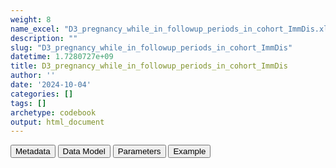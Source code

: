 ```yaml
---
weight: 8
name_excel: "D3_pregnancy_while_in_followup_periods_in_cohort_ImmDis.xlsx"
description: ""
slug: "D3_pregnancy_while_in_followup_periods_in_cohort_ImmDis"
datetime: 1.7280727e+09
title: D3_pregnancy_while_in_followup_periods_in_cohort_ImmDis
author: ''
date: '2024-10-04'
categories: []
tags: []
archetype: codebook
output: html_document
---
```


<script src="/rmarkdown-libs/core-js/shim.min.js"></script>
<script src="/rmarkdown-libs/react/react.min.js"></script>
<script src="/rmarkdown-libs/react/react-dom.min.js"></script>
<script src="/rmarkdown-libs/reactwidget/react-tools.umd.cjs"></script>
<script src="/rmarkdown-libs/htmlwidgets/htmlwidgets.js"></script>
<link href="/rmarkdown-libs/reactable/reactable.css" rel="stylesheet" />
<script src="/rmarkdown-libs/reactable-binding/reactable.js"></script>
<div class="tab">
<button class="tablinks" onclick="openCity(event, &#39;Metadata&#39;)" id="defaultOpen">Metadata</button>
<button class="tablinks" onclick="openCity(event, &#39;Data Model&#39;)">Data Model</button>
<button class="tablinks" onclick="openCity(event, &#39;Parameters&#39;)">Parameters</button>
<button class="tablinks" onclick="openCity(event, &#39;Example&#39;)">Example</button>
</div>
<div id="Metadata" class="tabcontent">
<div id="htmlwidget-1" class="reactable html-widget" style="width:auto;height:600px;"></div>
<script type="application/json" data-for="htmlwidget-1">{"x":{"tag":{"name":"Reactable","attribs":{"data":{"metadata_name":["Name of the dataset","Content of the dataset","Unit of observation","Dataset where the list of UoOs is fully listed and with 1 record per UoO","How many observations per UoO","NxUoO","Variables capturing the UoO","Primary key","Parameters",null,null,null,null,null,null,null,null,null,null,null],"metadata_content":["D3_pregnancy_while_in_followup_periods_in_cohort_{ImmDis}","Pregnancies that overlap period(s) while the oerson is in follow-up in the cohort of {ImmDis}","D3_pregnancy_final","D3_pregnancy_final","as many as the distinct periods of follow up that overlap the pregnancy",">= 0","pregnancy_id","pregnancy_id number_of_period_while_pregnant_{ImmDis}\r\n\r\n","ImmDis",null,null,null,null,null,null,null,null,null,null,null]},"columns":[{"id":"metadata_name","name":"metadata_name","type":"character"},{"id":"metadata_content","name":"metadata_content","type":"character"}],"sortable":false,"searchable":true,"pagination":false,"highlight":true,"bordered":true,"striped":true,"style":{"maxWidth":1800},"height":"600px","dataKey":"6beafa73a0e8d578ec065669cf838890"},"children":[]},"class":"reactR_markup"},"evals":[],"jsHooks":[]}</script>
</div>
<div id="Data Model" class="tabcontent">
<div id="htmlwidget-2" class="reactable html-widget" style="width:auto;height:600px;"></div>
<script type="application/json" data-for="htmlwidget-2">{"x":{"tag":{"name":"Reactable","attribs":{"data":{"Varname":["pregnancy_id","pregnancy_start_date","pregnancy_end_date","person_id","number_of_period_{ImmDis}","start_period_{ImmDis}_d","end_period_{ImmDis}_d","cause_end_period_{ImmDis}","start_period_in_this_pregnancy_{ImmDis}_d","end_period_in_this_pregnancy_{ImmDis}_d","number_of_period_in_this_pregnancy_{ImmDis}",null,null,null,null,null,null,null,null,null],"Description":["identifier of the pregnancy","best estimate of the date of pregnancy start","best estimate of the date of pregnancy end",null,"order of the periods","date when the period starts","date when the period ends","reason why the period has ended","start of a period of overlap between a pregnancy and one of the periods of follow-up in the cohort {ImmDis}","end of a period of overlap between a pregnancy and one of the periods of follow-up in the cohort {ImmDis}","ordering of the periods of pregnancy while in follow up",null,null,null,null,null,null,null,null,null],"Format":[null,"date","date",null,"integer",null,null,null,null,null,null,null,null,null,null,null,null,null,null,null],"Vocabulary":[null,null,null,null,"1, 2, 3 …",null,null,"1 = end of the study\r\n2 = death\r\n3 = end of observation period not due to death\r\n4 = vaccination\r\n5 = flare",null,null,null,null,null,null,null,null,null,null,null,null],"Description / Notes":[null,null,null,null,null,null,null,null,null,null,"during a same pregnancy the may be multiple periods of followup (same number_of_period_{ImmDis})",null,null,null,null,null,null,null,null,null],"Parameters":[null,null,null,null,null,null,null,null,null,null,null,null,null,null,null,null,null,null,null,null],"Source tables and variables":["D3_pregnancy_final","D3_pregnancy_final","D3_pregnancy_final",null,null,null,null,null,null,null,null,null,null,null,null,null,null,null,null,null],"Retrieved":["yes","yes","yes","yes","yes","yes","yes","yes",null,null,null,null,null,null,null,null,null,null,null,null],"Calculated":[null,null,null,null,null,null,null,null,"yes","yes",null,null,null,null,null,null,null,null,null,null],"Algorithm_id":[null,null,null,null,null,null,null,null,null,null,null,null,null,null,null,null,null,null,null,null],"Rule":[null,null,null,null,null,null,null,null,null,null,null,null,null,null,null,null,null,null,null,null]},"columns":[{"id":"Varname","name":"Varname","type":"character"},{"id":"Description","name":"Description","type":"character"},{"id":"Format","name":"Format","type":"character"},{"id":"Vocabulary","name":"Vocabulary","type":"character"},{"id":"Description / Notes","name":"Description / Notes","type":"character"},{"id":"Parameters","name":"Parameters","type":"logical"},{"id":"Source tables and variables","name":"Source tables and variables","type":"character"},{"id":"Retrieved","name":"Retrieved","type":"character"},{"id":"Calculated","name":"Calculated","type":"character"},{"id":"Algorithm_id","name":"Algorithm_id","type":"logical"},{"id":"Rule","name":"Rule","type":"logical"}],"sortable":false,"searchable":true,"pagination":false,"highlight":true,"bordered":true,"striped":true,"style":{"maxWidth":1800},"height":"600px","dataKey":"9ec7c04e97579f1049e6a78c10193cdd"},"children":[]},"class":"reactR_markup"},"evals":[],"jsHooks":[]}</script>
</div>
<div id="Parameters" class="tabcontent">
<div id="htmlwidget-3" class="reactable html-widget" style="width:auto;height:600px;"></div>
<script type="application/json" data-for="htmlwidget-3">{"x":{"tag":{"name":"Reactable","attribs":{"data":{"parameter":["ImmDis","ImmDis","ImmDis","ImmDis","ImmDis","ImmDis","ImmDis","ImmDis","ImmDis","ImmDis",null,null,null,null,null,null,null,null,null,null],"value":["E_GRAVES_AESI","Im_HASHIMOTO_AESI","V_PAN_AESI","M_ARTRHEU_AESI","M_ARTPSORIATIC_AESI","N_DEMYELMS_AESI","SK_ERYTHEMANODOSUM_AESI","Im_SLE_AESI","D_ULCERATIVECOLITIS_AESI","D_HEPATITISAUTOIMMUNE_AESI",null,null,null,null,null,null,null,null,null,null],"label":["Graves","Hashimoto","Polyarteritis nodose","Rheumatoid arthritis","Psoriatic arthritis","Multiple sclerosis","Erythema nodosum","SLE","Ulcerative colitis","Autoimmune hepatitis",null,null,null,null,null,null,null,null,null,null],"parameter_in_program":["immune_diseases_in_the_study","immune_diseases_in_the_study","immune_diseases_in_the_study","immune_diseases_in_the_study","immune_diseases_in_the_study","immune_diseases_in_the_study","immune_diseases_in_the_study","immune_diseases_in_the_study","immune_diseases_in_the_study","immune_diseases_in_the_study",null,null,null,null,null,null,null,null,null,null],"set_in_step":[null,null,null,null,null,null,null,null,null,null,null,null,null,null,null,null,null,null,null,null],"notes":[null,null,null,null,null,null,null,null,null,null,null,null,null,null,null,null,null,null,null,null]},"columns":[{"id":"parameter","name":"parameter","type":"character"},{"id":"value","name":"value","type":"character"},{"id":"label","name":"label","type":"character"},{"id":"parameter_in_program","name":"parameter_in_program","type":"character"},{"id":"set_in_step","name":"set_in_step","type":"logical"},{"id":"notes","name":"notes","type":"logical"}],"sortable":false,"searchable":true,"pagination":false,"highlight":true,"bordered":true,"striped":true,"style":{"maxWidth":1800},"height":"600px","dataKey":"43e20ea6d74466c41071f549c1995617"},"children":[]},"class":"reactR_markup"},"evals":[],"jsHooks":[]}</script>
</div>
<div id="Example" class="tabcontent">
<div id="htmlwidget-4" class="reactable html-widget" style="width:auto;height:600px;"></div>
<script type="application/json" data-for="htmlwidget-4">{"x":{"tag":{"name":"Reactable","attribs":{"data":{"D3_pregnancy_while_in_followup_periods_in_cohort_{ImmDis}":["pregnancy_id","P01_2","P02_1","P02_1","P02_2","P03_2","P03_3","P04_2","P04_2","P04_2",null,null,null,null,"D3_pregnancy_final","pregnancy_id","P01_1","P01_2","P02_1","P02_2"],"...2":["pregnancy_start_date","450","450","450","900","450","900","500","500","500",null,null,null,null,null,"person_id","P01","P01","P02","P02"],"...3":["pregnancy_end_date","730","730","730","1180","730","1180","780","780","780",null,null,null,null,null,"age_at_start_of_pregnancy",null,null,null,null],"...4":["person_id","P01","P02","P02","P02","P03","P03","P04","P04","P04",null,null,null,null,null,"pregnancy_start_date","1","450","450","900"],"...5":["number_of_period_{ImmDis}","1","1","2","3","1","1","1","2","3",null,null,null,null,null,"pregnancy_end_date","280","730","730","1180"],"...6":["start_period_{ImmDis}_d","501","451","690","941","390","390","500","620","770",null,null,null,null,null,"meaning_start_date",null,null,null,null],"...7":["end_period_{ImmDis}_d","680","499","799","1000","1500","1500","520","680","900",null,null,null,null,null,"meaning_end_date",null,null,null,null],"...8":["cause_end_period_{ImmDis}","4","4","5","3","3","3","5","5","5",null,null,null,null,null,"type_of_pregnancy_end",null,null,null,null],"...9":["start_period_in_this_pregnancy_{ImmDis}_d","501","451","690","941","450","900","500","620","770",null,null,null,null,null,"date_of_principal_record",null,null,null,null],"...10":["end_period_in_this_pregnancy_{ImmDis}_d","680","499","730","1000","730","1180","520","680","780",null,null,null,null,null,"meaning_of_principal_record",null,null,null,null],"...11":["number_of_period_in_this_pregnancy_{ImmDis}","1","1","2","1","1","1","1","2","3",null,null,null,null,null,"date_of_oldest_record",null,null,null,null],"...12":[null,null,null,null,null,null,null,null,null,null,null,null,null,null,null,"date_of_most_recent_record\r\n",null,null,null,null],"...13":[null,null,null,null,null,null,null,null,null,null,null,null,null,null,null,"imputed_start_of_pregnancy",null,null,null,null],"...14":[null,null,null,null,null,null,null,null,null,null,null,null,null,null,null,"imputed_end_of_pregnancy",null,null,null,null],"...15":[null,null,null,null,null,null,null,null,null,null,null,null,null,null,null,"highest_quality",null,null,null,null],"...16":[null,null,null,null,null,null,null,null,null,null,null,null,null,null,null,"number_of_records_in_the_group",null,null,null,null],"...17":[null,null,null,null,null,null,null,null,null,null,null,null,null,null,null,"number_green",null,null,null,null],"...18":[null,null,null,null,null,null,null,null,null,null,null,null,null,null,null,"number_yellow",null,null,null,null],"...19":[null,null,null,null,null,null,null,null,null,null,null,null,null,null,null,"number_blue",null,null,null,null],"...20":[null,null,null,null,null,null,null,null,null,null,null,null,null,null,null,"number_red",null,null,null,null],"...21":[null,null,null,null,null,null,null,null,null,null,null,null,null,null,null,"PROMPT",null,null,null,null],"...22":[null,null,null,null,null,null,null,null,null,null,null,null,null,null,null,"CONCEPTSET",null,null,null,null],"...23":[null,null,null,null,null,null,null,null,null,null,null,null,null,null,null,"EUROCAT",null,null,null,null],"...24":[null,null,null,null,null,null,null,null,null,null,null,null,null,null,null,"ITEMSET",null,null,null,null],"...25":[null,null,null,null,null,null,null,null,null,null,null,null,null,null,null,"algorithm_for_reconciliation",null,null,null,null],"...26":[null,null,null,null,null,null,null,null,null,null,null,null,null,null,null,"description",null,null,null,null],"...27":[null,null,null,null,null,null,null,null,null,null,null,null,null,null,null,"GGDE",null,null,null,null],"...28":[null,null,null,null,null,null,null,null,null,null,null,null,null,null,null,"GGDS",null,null,null,null],"...29":[null,null,null,null,null,null,null,null,null,null,null,null,null,null,null,"INSUF_QUALITY",null,null,null,null],"...30":[null,null,null,null,null,null,null,null,null,null,null,null,null,null,null,"gestage_greater_44",null,null,null,null],"...31":[null,null,null,null,null,null,null,null,null,null,null,null,null,null,null,"sex_at_instance_creation",null,null,null,null],"...32":[null,null,null,null,null,null,null,null,null,null,null,null,null,null,null,"n_child",null,null,null,null],"...33":[null,null,null,null,null,null,null,null,null,null,null,null,null,null,null,"child_in multiple_pregnancies",null,null,null,null]},"columns":[{"id":"D3_pregnancy_while_in_followup_periods_in_cohort_{ImmDis}","name":"D3_pregnancy_while_in_followup_periods_in_cohort_{ImmDis}","type":"character"},{"id":"...2","name":"...2","type":"character"},{"id":"...3","name":"...3","type":"character"},{"id":"...4","name":"...4","type":"character"},{"id":"...5","name":"...5","type":"character"},{"id":"...6","name":"...6","type":"character"},{"id":"...7","name":"...7","type":"character"},{"id":"...8","name":"...8","type":"character"},{"id":"...9","name":"...9","type":"character"},{"id":"...10","name":"...10","type":"character"},{"id":"...11","name":"...11","type":"character"},{"id":"...12","name":"...12","type":"character"},{"id":"...13","name":"...13","type":"character"},{"id":"...14","name":"...14","type":"character"},{"id":"...15","name":"...15","type":"character"},{"id":"...16","name":"...16","type":"character"},{"id":"...17","name":"...17","type":"character"},{"id":"...18","name":"...18","type":"character"},{"id":"...19","name":"...19","type":"character"},{"id":"...20","name":"...20","type":"character"},{"id":"...21","name":"...21","type":"character"},{"id":"...22","name":"...22","type":"character"},{"id":"...23","name":"...23","type":"character"},{"id":"...24","name":"...24","type":"character"},{"id":"...25","name":"...25","type":"character"},{"id":"...26","name":"...26","type":"character"},{"id":"...27","name":"...27","type":"character"},{"id":"...28","name":"...28","type":"character"},{"id":"...29","name":"...29","type":"character"},{"id":"...30","name":"...30","type":"character"},{"id":"...31","name":"...31","type":"character"},{"id":"...32","name":"...32","type":"character"},{"id":"...33","name":"...33","type":"character"}],"sortable":false,"searchable":true,"pagination":false,"highlight":true,"bordered":true,"striped":true,"style":{"maxWidth":1800},"height":"600px","dataKey":"37bfe76d7f7e2c3366b7e06091196d36"},"children":[]},"class":"reactR_markup"},"evals":[],"jsHooks":[]}</script>
</div>
